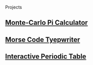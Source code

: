 Projects








## [Monte-Carlo Pi Calculator](/project/monte-carlo/)
## [Morse Code Tyepwriter](/project/morse-code/)
## [Interactive Periodic Table](/project/periodic-table/)

